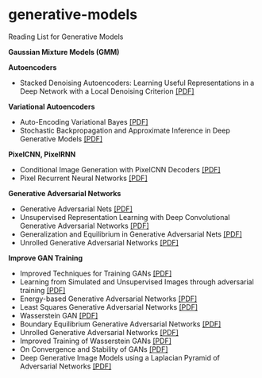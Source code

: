 # generative-models
Reading List for Generative Models

__Gaussian Mixture Models (GMM)__


__Autoencoders__
- Stacked Denoising Autoencoders: Learning Useful Representations in a Deep Network with a Local Denoising Criterion [[PDF]](http://www.jmlr.org/papers/volume11/vincent10a/vincent10a.pdf)

__Variational Autoencoders__
- Auto-Encoding Variational Bayes [[PDF]](https://arxiv.org/pdf/1312.6114.pdf)
- Stochastic Backpropagation and Approximate Inference in Deep Generative Models [[PDF]](https://arxiv.org/pdf/1401.4082.pdf)

__PixelCNN, PixelRNN__
- Conditional Image Generation with PixelCNN Decoders [[PDF]](https://arxiv.org/pdf/1606.05328.pdf)
- Pixel Recurrent Neural Networks [[PDF]](https://arxiv.org/pdf/1601.06759.pdf)

__Generative Adversarial Networks__
- Generative Adversarial Nets [[PDF]](https://arxiv.org/pdf/1406.2661.pdf)
- Unsupervised Representation Learning with Deep Convolutional Generative Adversarial Networks [[PDF]](https://arxiv.org/pdf/1511.06434.pdf)
- Generalization and Equilibrium in Generative Adversarial Nets [[PDF]](https://arxiv.org/pdf/1703.00573.pdf)
- Unrolled Generative Adversarial Networks [[PDF]](https://arxiv.org/pdf/1611.02163.pdf)

__Improve GAN Training__
- Improved Techniques for Training GANs [[PDF]](https://arxiv.org/pdf/1606.03498.pdf)
- Learning from Simulated and Unsupervised Images through adversarial training [[PDF]](https://arxiv.org/pdf/1612.07828.pdf)
- Energy-based Generative Adversarial Networks [[PDF]](https://arxiv.org/pdf/1609.03126.pdf)
- Least Squares Generative Adversarial Networks [[PDF]](https://arxiv.org/pdf/1611.04076.pdf)
- Wasserstein GAN [[PDF]](https://arxiv.org/pdf/1701.07875.pdf)
- Boundary Equilibrium Generative Adversarial Networks [[PDF]](https://arxiv.org/pdf/1703.10717.pdf)
- Unrolled Generative Adversarial Networks [[PDF]](https://arxiv.org/pdf/1611.02163.pdf)
- Improved Training of Wasserstein GANs [[PDF]](https://arxiv.org/pdf/1704.00028.pdf)
- On Convergence and Stability of GANs [[PDF]](https://arxiv.org/pdf/1705.07215.pdf)
- Deep Generative Image Models using a Laplacian Pyramid of Adversarial Networks [[PDF]](https://arxiv.org/pdf/1506.05751.pdf)
